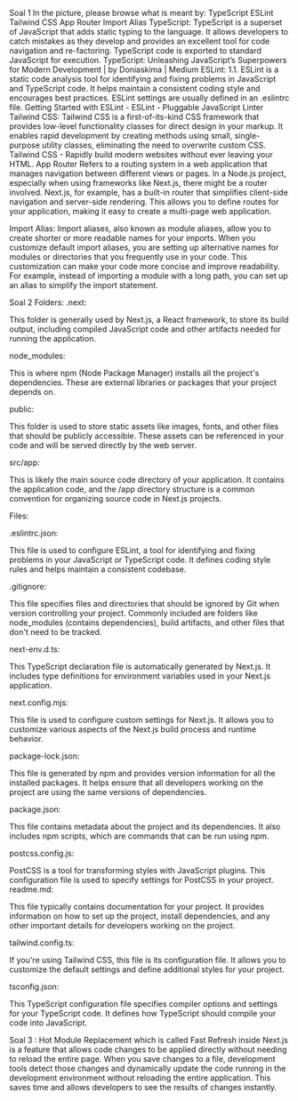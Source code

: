 Soal 1
In the picture, please browse what is meant by:
TypeScript
ESLint
Tailwind CSS
App Router
Import Alias
TypeScript:
TypeScript is a superset of JavaScript that adds static typing to the language. It allows developers to catch mistakes as they develop and provides an excellent tool for code navigation and re-factoring. TypeScript code is exported to standard JavaScript for execution.
TypeScript: Unleashing JavaScript’s Superpowers for Modern Development | by Doniaskima | Medium
ESLint: 1.1.
ESLint is a static code analysis tool for identifying and fixing problems in JavaScript and TypeScript code. It helps maintain a consistent coding style and encourages best practices. ESLint settings are usually defined in an .eslintrc file.
Getting Started with ESLint - ESLint - Pluggable JavaScript Linter
Tailwind CSS: 
Tailwind CSS is a first-of-its-kind CSS framework that provides low-level functionality classes for direct design in your markup. It enables rapid development by creating methods using small, single-purpose utility classes, eliminating the need to overwrite custom CSS.
Tailwind CSS - Rapidly build modern websites without ever leaving your HTML.
App Router
Refers to a routing system in a web application that manages navigation between different views or pages. In a Node.js project, especially when using frameworks like Next.js, there might be a router involved. Next.js, for example, has a built-in router that simplifies client-side navigation and server-side rendering. This allows you to define routes for your application, making it easy to create a multi-page web application.

Import Alias:
Import aliases, also known as module aliases, allow you to create shorter or more readable names for your imports. When you customize default import aliases, you are setting up alternative names for modules or directories that you frequently use in your code. This customization can make your code more concise and improve readability. For example, instead of importing a module with a long path, you can set up an alias to simplify the import statement.


Soal 2
Folders:
.next:

This folder is generally used by Next.js, a React framework, to store its build output, including compiled JavaScript code and other artifacts needed for running the application.

node_modules:

This is where npm (Node Package Manager) installs all the project's dependencies. These are external libraries or packages that your project depends on.

public:

This folder is used to store static assets like images, fonts, and other files that should be publicly accessible. These assets can be referenced in your code and will be served directly by the web server.

src/app:

This is likely the main source code directory of your application. It contains the application code, and the /app directory structure is a common convention for organizing source code in Next.js projects.

Files:

.eslintrc.json:

This file is used to configure ESLint, a tool for identifying and fixing problems in your JavaScript or TypeScript code. It defines coding style rules and helps maintain a consistent codebase.

.gitignore:

This file specifies files and directories that should be ignored by Git when version controlling your project. Commonly included are folders like node_modules (contains dependencies), build artifacts, and other files that don't need to be tracked.

next-env.d.ts:

This TypeScript declaration file is automatically generated by Next.js. It includes type definitions for environment variables used in your Next.js application.

next.config.mjs:

This file is used to configure custom settings for Next.js. It allows you to customize various aspects of the Next.js build process and runtime behavior.

package-lock.json:

This file is generated by npm and provides version information for all the installed packages. It helps ensure that all developers working on the project are using the same versions of dependencies.




package.json:

This file contains metadata about the project and its dependencies. It also includes npm scripts, which are commands that can be run using npm.

postcss.config.js:

PostCSS is a tool for transforming styles with JavaScript plugins. This configuration file is used to specify settings for PostCSS in your project.
readme.md:

This file typically contains documentation for your project. It provides information on how to set up the project, install dependencies, and any other important details for developers working on the project.

tailwind.config.ts:

If you're using Tailwind CSS, this file is its configuration file. It allows you to customize the default settings and define additional styles for your project.

tsconfig.json:

This TypeScript configuration file specifies compiler options and settings for your TypeScript code. It defines how TypeScript should compile your code into JavaScript.


Soal 3 : 
Hot Module Replacement which is called Fast Refresh inside Next.js is a feature that allows code changes to be applied directly without needing to reload the entire page. When you save changes to a file, development tools detect those changes and dynamically update the code running in the development environment without reloading the entire application. This saves time and allows developers to see the results of changes instantly.
